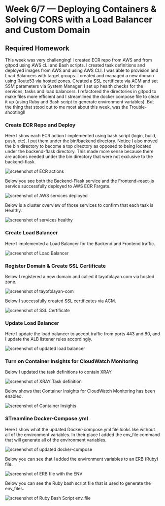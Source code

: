 # Week 6/7 — Deploying Containers & Solving CORS with a Load Balancer and Custom Domain

## Required Homework
This week was very challenging! I created ECR repo from AWS and from gitpod using AWS cLI and Bash scripts. I created task definitions and deployed images from AWS and using AWS CLI. I was able to provision and Load Balancers with target groups. I created and managed a new domain using Route53 via hosted zones. Created a SSL certificate via ACM and set SSM parameters via System Manager. I set up health checks for the services, tasks and load balancers. I refactored the directories in gitpod to make files more efficient and I streamlined the docker compose file to clean it up (using Ruby and Bash script to generate environment variables). But the thing that stood out to me most about this week, was the Trouble-shooting!!

### Create ECR Repo and Deploy 
Here I show each ECR action I implemented using bash script (login, build, push, etc). I put them under the bin/backend directory. Notice I also moved the bin directory to become a top directory as opposed to being located under the backend-flask directory. This made more sense because there are actions needed under the bin directory that were not exclusive to the backend-flask. 

![screenshot of ECR actions](assets/bash-script-ecr-actions.png)

Below you see both the Backend-Flask service and the Frontend-react-js service successfully deployed to AWS ECR Fargate.

![screenshot of AWS services deployed](assets/Deploy-Backend-and-Frontend-Services-Fargate.png)

Below is a cluster overview of those services to confirm that each task is Healthy.

![screenshot of services healthy](assets/Fargate-HEALTHY-backend-frontend.png)

### Create Load Balancer
Here I implemented a Load Balancer for the Backend and Frontend traffic.

![screenshot of Load Balancer](assets/LoadBalancers-Backend-Frontend.png)

### Register Domain & Create SSL Certificate
Below I registered a new domain and called it tayofolayan.com via hosted zone.

![screenshot of tayofolayan-com](assets/Register-Domain-Route-53.png)

Below I successfully created SSL certificates via ACM.

![screenshot of SSL Certificate](assets/SSL-Certificate-ACM.png)


### Update Load Balancer
Here I update the load balancer to accept traffic from ports 443 and 80, and I update the ALB listener rules accordingly.

![screenshot of updated load balancer](assets/LoadBalancer-Listeners-Backend-Frontend.png)


### Turn on Container Insights for CloudWatch Monitoring
Below I updated the task definitions to contain XRAY

![screenshot of XRAY Task definition](assets/XRAY-Task-Definitions.png)

Below shows that Container Insights for CloudWatch Monitoring has been enabled.

![screenshot of Container Insights](assets/container-insights.png)


### STreamline Docker-Compose.yml
Here I show what the updated Docker-compose.yml file looks like without all of the environment variables. In their place I added the env_file command that will generate all of the environment variables.

![screenshot of updated docker-compose](assets/streamline-docker-compose.png)

Below you can see that I added the environment variables to an ERB (Ruby) file.

![screenshot of ERB file with the ENV]()

Below you can see the Ruby bash script file that is used to generate the env_files.

![screenshot of Ruby Bash Script env_file]()
